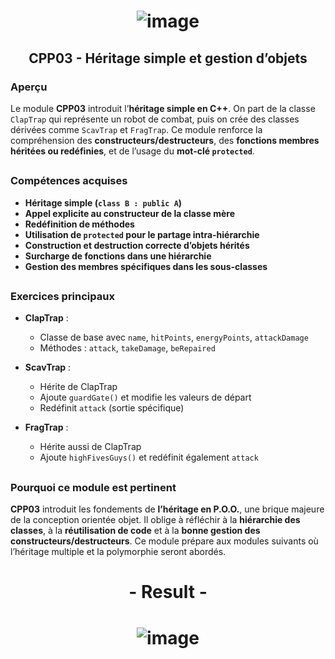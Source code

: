 # <p align="center"> ![image](https://github.com/ChrstphrChevalier/42Cursus/assets/146819291/2341ee6a-dc02-4ce0-b3ce-c7dae81eade6) </p>

## <p align="center"> CPP03 - Héritage simple et gestion d’objets </p>

### Aperçu

Le module **CPP03** introduit l’**héritage simple en C++**. On part de la classe `ClapTrap` qui représente un robot de combat, puis on crée des classes dérivées comme `ScavTrap` et `FragTrap`. Ce module renforce la compréhension des **constructeurs/destructeurs**, des **fonctions membres héritées ou redéfinies**, et de l’usage du **mot-clé `protected`**.

##

### Compétences acquises

- **Héritage simple (`class B : public A`)**
- **Appel explicite au constructeur de la classe mère**
- **Redéfinition de méthodes**
- **Utilisation de `protected` pour le partage intra-hiérarchie**
- **Construction et destruction correcte d’objets hérités**
- **Surcharge de fonctions dans une hiérarchie**
- **Gestion des membres spécifiques dans les sous-classes**

##

### Exercices principaux

- **ClapTrap** :
  - Classe de base avec `name`, `hitPoints`, `energyPoints`, `attackDamage`
  - Méthodes : `attack`, `takeDamage`, `beRepaired`

- **ScavTrap** :
  - Hérite de ClapTrap
  - Ajoute `guardGate()` et modifie les valeurs de départ
  - Redéfinit `attack` (sortie spécifique)

- **FragTrap** :
  - Hérite aussi de ClapTrap
  - Ajoute `highFivesGuys()` et redéfinit également `attack`

##

### Pourquoi ce module est pertinent

**CPP03** introduit les fondements de **l’héritage en P.O.O.**, une brique majeure de la conception orientée objet. Il oblige à réfléchir à la **hiérarchie des classes**, à la **réutilisation de code** et à la **bonne gestion des constructeurs/destructeurs**. Ce module prépare aux modules suivants où l’héritage multiple et la polymorphie seront abordés.


##

# <p align="center"> - Result - </p>

# <p align="center"> ![image](https://github.com/ChrstphrChevalier/42Cursus/assets/146819291/e53672db-33b9-4722-a1b9-513bc8ce2b15) </p>
